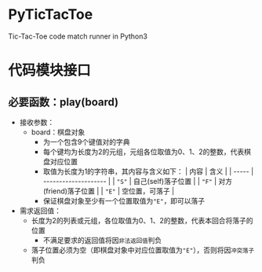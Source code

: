 # PyTicTacToe
Tic-Tac-Toe code match runner in Python3

# 代码模块接口

## 必要函数：play(board)

* 接收参数：
    * board：棋盘对象
        * 为一个包含9个键值对的字典
        * 每个键均为长度为2的元组，元组各位取值为0、1、2的整数，代表棋盘对应位置
        * 取值为长度为1的字符串，其内容与含义如下：
            | 内容  | 含义                 |
            | ----- | -------------------- |
            | `"S"` | 自己(self)落子位置   |
            | `"F"` | 对方(friend)落子位置 |
            | `"E"` | 空位置，可落子       |
        * 保证棋盘对象至少有一个位置取值为`"E"`，即可以落子
* 需求返回值：
    * 长度为2的列表或元组，各位取值为0、1、2的整数，代表本回合将落子的位置
        * 不满足要求的返回值将因`非法返回值`判负
    * 落子位置必须为空（即棋盘对象中对应位置取值为`"E"`），否则将因`冲突落子`判负
